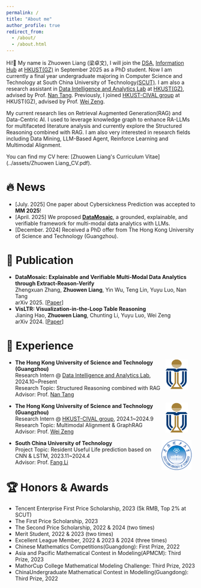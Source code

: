 ```yaml
---
permalink: /
title: "About me"
author_profile: true
redirect_from: 
  - /about/
  - /about.html
---
```

Hi!👋 My name is Zhuowen Liang (梁卓文), I will join the [DSA](https://dsa.hkust-gz.edu.cn/), [Information Hub](https://infh.hkust-gz.edu.cn/) at [HKUST(GZ)](https://www.hkust-gz.edu.cn/) in September 2025 as a PhD student.
Now I am currently a final year undergraduate majoring in Computer Science and Technology at South China University of Technology[(SCUT)](https://www.scut.edu.cn). 
I am also a research assistant in [Data Intelligence and Analytics Lab](https://github.com/HKUSTDial/) at [HKUST(GZ)](https://www.hkust-gz.edu.cn/), advised by Prof. [Nan Tang](https://nantang.github.io/). 
Previously, I joined [HKUST-CIVAL group](https://hkust-cival.com/) at HKUST(GZ), advised by Prof. [Wei Zeng](https://zeng-wei.com/).


My current research lies on Retrieval Augmented Generation(RAG) and Data-Centric AI. I used to leverage knowledge graph to enhance RA-LLMs for multifaceted literature analysis and currently explore the Structured Reasoning combined with RAG. I am also very interested in research fields including Data Mining, LLM-Based Agent, Reinforce Learning and Multimodal Alignment.

<!-- am exploring graph based RAG assisted with Large Language Models to support scientific literature QA tasks.  -->

You can find my CV here: [Zhuowen Liang's Curriculum Vitae](../assets/Zhuowen Liang_CV.pdf).



# 🔥 News
- [July. 2025] One paper about Cybersickness Prediction was accepted to **MM 2025**!
- [April. 2025] We proposed [**DataMosaic**](https://arxiv.org/abs/2504.10036), a grounded, explainable, and verifiable framework for multi-modal data analytics with LLMs.
- [December. 2024] Received a PhD offer from The Hong Kong University of Science and Technology (Guangzhou).



# 📑 Publication
- **DataMosaic: Explainable and Verifiable Multi-Modal Data Analytics through Extract-Reason-Verify** <br>
  Zhengxuan Zhang, **Zhuowen Liang**, Yin Wu, Teng Lin, Yuyu Luo, Nan Tang <br>
  arXiv 2025. [[Paper](https://arxiv.org/abs/2504.10036)]
- **VisLTR: Visualization-in-the-Loop Table Reasoning** <br>
  Jianing Hao, **Zhuowen Liang**, Chunting Li, Yuyu Luo, Wei Zeng <br>
  arXiv 2024. [[Paper](https://arxiv.org/abs/2406.03753)]

# 🔎 Experience
  <p>
    <img src="images/HKUST.png" alt="HKUST" style="float: right; margin-right: 20px;; width: 60px; height: 80px;">
  </p>

- **The Hong Kong University of Science and Technology (Guangzhou)** <br>
  Research Intern @ [Data Intelligence and Analytics Lab](https://github.com/HKUSTDial/), 2024.10~Present <br>
  Research Topic: Structured Reasoning combined with RAG <br>
  Advisor: Prof. [Nan Tang](https://nantang.github.io/)

  <p>
    <img src="images/HKUST.png" alt="HKUST" style="float: right; margin-right: 20px;; width: 60px; height: 80px;">
  </p>
- **The Hong Kong University of Science and Technology (Guangzhou)** <br>
  Research Intern @ [HKUST-CIVAL group](https://hkust-cival.com/), 2024.1~2024.9 <br>
  Research Topic: Multimodal Alignment & GraphRAG <br>
  Advisor: Prof. [Wei Zeng](https://zeng-wei.com/)

  <p>
    <img src="images/SCUT.png" alt="SCUT" style="float: right; margin-right: 10px;; width: 80px; height: 80px;">
  </p>
- **South China University of Technology** <br>
  Project Topic: Resident Useful Life prediction based on CNN & LSTM, 2023.11~2024.4 <br>
  Advisor: Prof. [Fang Li](https://www2.scut.edu.cn/cs/2017/0129/c22285a327635/page.htm)




# 🏆 Honors & Awards
- Tencent Enterprise First Price Scholarship, 2023 (5k RMB, Top 2% at SCUT)
- The First Price Scholarship, 2023
- The Second Price Scholarship, 2022 & 2024 (two times)
- Merit Student, 2022 & 2023 (two times)
- Excellent League Member, 2022 & 2023 & 2024 (three times)
- Chinese Mathematics Competitions(Guangdong): First Prize, 2022
- Asia and Pacific Mathematical Contest in Modeling(APMCM): Third Prize, 2023
- MathorCup College Mathematical Modeling Challenge: Third Prize, 2023
- ChinaUndergraduate Mathematical Contest in Modelling(Guangdong): Third Prize, 2022
<!-- 🎓 -->








